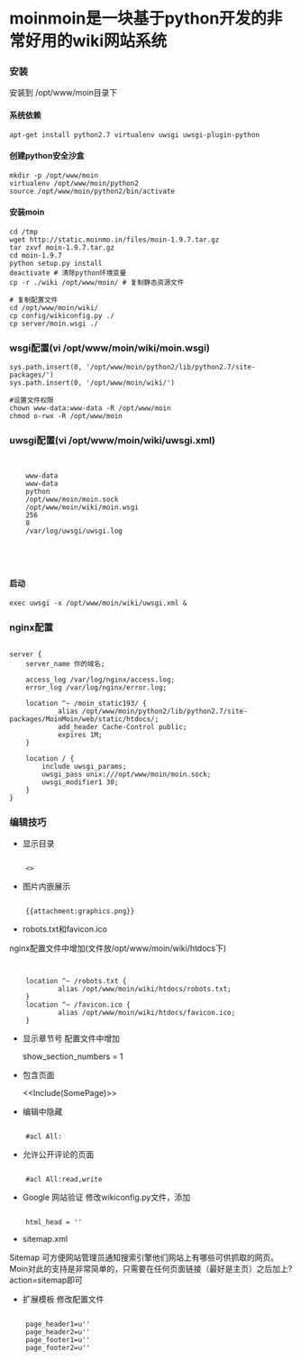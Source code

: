 moinmoin是一块基于python开发的非常好用的wiki网站系统
==============================
### 安装
安装到 /opt/www/moin目录下
#### 系统依赖

	apt-get install python2.7 virtualenv uwsgi uwsgi-plugin-python

#### 创建python安全沙盒

	mkdir -p /opt/www/moin
	virtualenv /opt/www/moin/python2
	source /opt/www/moin/python2/bin/activate

#### 安装moin

	cd /tmp
	wget http://static.moinmo.in/files/moin-1.9.7.tar.gz
	tar zxvf moin-1.9.7.tar.gz
	cd moin-1.9.7
	python setup.py install
	deactivate # 清除python环境变量
	cp -r ./wiki /opt/www/moin/ # 复制静态资源文件

	# 复制配置文件
	cd /opt/www/moin/wiki/
	cp config/wikiconfig.py ./
	cp server/moin.wsgi ./

### wsgi配置(vi /opt/www/moin/wiki/moin.wsgi)

	sys.path.insert(0, '/opt/www/moin/python2/lib/python2.7/site-packages/')
	sys.path.insert(0, '/opt/www/moin/wiki/')

	#设置文件权限
	chown www-data:www-data -R /opt/www/moin
	chmod o-rwx -R /opt/www/moin

### uwsgi配置(vi /opt/www/moin/wiki/uwsgi.xml)
<pre><code>
<uwsgi>
    <uid>www-data</uid>
    <gid>www-data</gid>
    <plugin>python</plugin>
    <socket>/opt/www/moin/moin.sock</socket>
    <wsgi-file>/opt/www/moin/wiki/moin.wsgi</wsgi-file>
    <limit-as>256</limit-as>
    <processes>8</processes>
    <logto>/var/log/uwsgi/uwsgi.log</logto>
    <memory-report/>
    <vhost/>
    <no-site/>
</uwsgi>
</code></pre>

#### 启动

	exec uwsgi -x /opt/www/moin/wiki/uwsgi.xml &

### nginx配置

<pre><code>
server {
    server_name 你的域名;

    access_log /var/log/nginx/access.log;
    error_log /var/log/nginx/error.log;

    location ^~ /moin_static193/ {
            alias /opt/www/moin/python2/lib/python2.7/site-packages/MoinMoin/web/static/htdocs/;
            add_header Cache-Control public;
            expires 1M;
    }

    location / {
        include uwsgi_params;
        uwsgi_pass unix:///opt/www/moin/moin.sock;
        uwsgi_modifier1 30;
    }
}
</code></pre>

### 编辑技巧

* 显示目录
<pre><code>
	<<TableOfContents(3)>>
</code></pre>
* 图片内嵌展示
<pre><code>
	{{attachment:graphics.png}}
</code></pre>
* robots.txt和favicon.ico

nginx配置文件中增加(文件放/opt/www/moin/wiki/htdocs下)
<pre><code>

    location ^~ /robots.txt {
            alias /opt/www/moin/wiki/htdocs/robots.txt;
    }
    location ^~ /favicon.ico {
            alias /opt/www/moin/wiki/htdocs/favicon.ico;
    }
</code></pre>

* 显示章节号 配置文件中增加

	show_section_numbers = 1

* 包含页面

	<<Include(SomePage)>>

* 编辑中隐藏
<pre><code>
	#acl All: 
</code></pre>
* 允许公开评论的页面
<pre><code>
	#acl All:read,write 
</code></pre>
* Google 网站验证 修改wikiconfig.py文件，添加
<pre><code>
	html_head = '<meta name="google-site-verification" content="替换成你的" />'
</code></pre>
* sitemap.xml

Sitemap 可方便网站管理员通知搜索引擎他们网站上有哪些可供抓取的网页。Moin对此的支持是非常简单的，只需要在任何页面链接（最好是主页）之后加上?action=sitemap即可

* 扩展模板 修改配置文件
<pre><code>
	page_header1=u''
	page_header2=u''
	page_footer1=u''
	page_footer2=u''
</code></pre>
